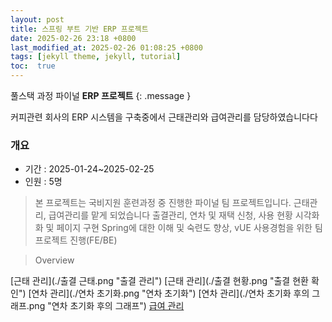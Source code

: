 ```yaml
---
layout: post
title: 스프링 부트 기반 ERP 프로젝트
date: 2025-02-26 23:18 +0800
last_modified_at: 2025-02-26 01:08:25 +0800
tags: [jekyll theme, jekyll, tutorial]
toc:  true
---
```

 풀스택 과정 파이널 **ERP 프로젝트** 
{: .message }

커피관련 회사의 ERP 시스템을 구축중에서 근태관리와 급여관리를 담당하였습니다다


### 개요
- 기간 : 2025-01-24~2025-02-25
- 인원 : 5명
> 본 프로젝트는 국비지원 훈련과정 중 진행한 파이널 팀 프로젝트입니다. 
> 근태관리, 급여관리를 맡게 되었습니다
> 출결관리, 연차 및 재택 신청, 사용 현황 시각화화 및 페이지 구현
> Spring에 대한 이해 및 숙련도 향상, vUE 사용경험을 위한 팀 프로젝트 진행(FE/BE)

> Overview

[근태 관리](./출결 근태.png "출결 관리")
[근태 관리](./출결 현황.png "출결 현환 확인")
[연차 관리](./연차 초기화.png "연차 초기화")
[연차 관리](./연차 초기화 후의 그래프.png "연차 초기화 후의 그래프")
[급여 관리](./급여여.png "직원별 급여내역서 출력")

 <a href="https://docs.google.com/presentation/d/1e_4T_wU4pqAiIaU78E76P5cY1PbcHTsW/edit#slide=idp1"><a> 

